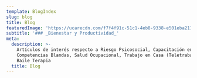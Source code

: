 ```yaml
---
template: BlogIndex
slug: blog
title: Blog
featuredImage: 'https://ucarecdn.com/f7f4f91c-51c1-4eb8-9338-e501eba2110a/'
subtitle: '### _Bienestar y Productividad_'
meta:
  description: >-
    Artículos de interés respecto a Riesgo Psicosocial, Capacitación en
    Competencias Blandas, Salud Ocupacional, Trabajo en Casa (Teletrabajo),
    Baile Terapia
  title: Blog
---
```

